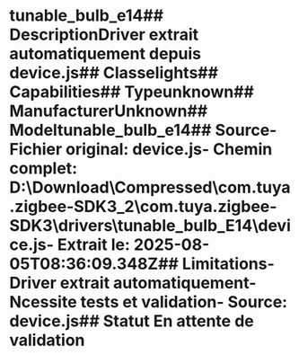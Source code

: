 # tunable_bulb_e14##  DescriptionDriver extrait automatiquement depuis device.js##  Classelights##  Capabilities##  Typeunknown##  ManufacturerUnknown##  Modeltunable_bulb_e14##  Source- **Fichier original**: device.js- **Chemin complet**: D:\Download\Compressed\com.tuya.zigbee-SDK3_2\com.tuya.zigbee-SDK3\drivers\tunable_bulb_E14\device.js- **Extrait le**: 2025-08-05T08:36:09.348Z##  Limitations- Driver extrait automatiquement- Ncessite tests et validation- Source: device.js##  Statut En attente de validation